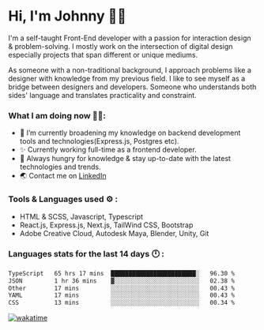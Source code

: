 # Hi, I'm Johnny 👋🧑‍

I'm a self-taught Front-End developer with a passion for interaction design & problem-solving. I mostly work on the intersection of digital design especially projects that span different or unique mediums.

As someone with a non-traditional background, I approach problems like a designer with knowledge from my previous field. I like to see myself as a bridge between designers and developers. Someone who understands both sides' language and translates practicality and constraint.

### What I am doing now 🧑‍💻:

- 🔭 I’m currently broadening my knowledge on backend development tools and technologies(Express.js, Postgres etc).
- ✨ Currently working full-time as a frontend developer.
- 📖 Always hungry for knowledge & stay up-to-date with the latest technologies and trends.
- 🌏 Contact me on [LinkedIn](https://www.linkedin.com/in/johchai/)

### Tools & Languages used ⚙️ :

- HTML & SCSS, Javascript, Typescript
- React.js, Express.js, Next.js, TailWind CSS, Bootstrap
- Adobe Creative Cloud, Autodesk Maya, Blender, Unity, Git

### Languages stats for the last 14 days 🕛 :

<!--START_SECTION:waka-->

```txt
TypeScript   65 hrs 17 mins  ████████████████████████░   96.30 %
JSON         1 hr 36 mins    ▓░░░░░░░░░░░░░░░░░░░░░░░░   02.38 %
Other        17 mins         ░░░░░░░░░░░░░░░░░░░░░░░░░   00.43 %
YAML         17 mins         ░░░░░░░░░░░░░░░░░░░░░░░░░   00.43 %
CSS          13 mins         ░░░░░░░░░░░░░░░░░░░░░░░░░   00.34 %
```

<!--END_SECTION:waka-->

[![wakatime](https://wakatime.com/badge/user/0cd14e89-b357-451d-b5c1-4a79286fb5a6.svg)](https://wakatime.com/@0cd14e89-b357-451d-b5c1-4a79286fb5a6)
